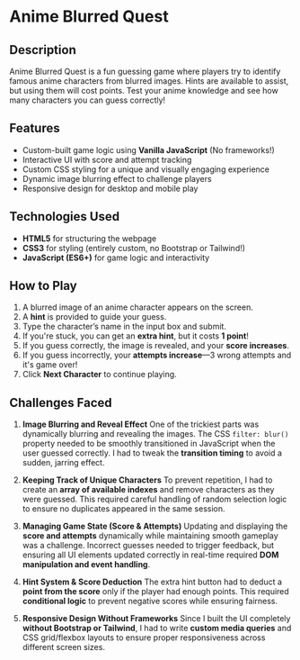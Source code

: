 # Anime Blurred Quest

## Description
Anime Blurred Quest is a fun guessing game where players try to identify famous anime characters from blurred images. Hints are available to assist, but using them will cost points. Test your anime knowledge and see how many characters you can guess correctly!

## Features
- Custom-built game logic using **Vanilla JavaScript** (No frameworks!)  
- Interactive UI with score and attempt tracking  
- Custom CSS styling for a unique and visually engaging experience  
- Dynamic image blurring effect to challenge players  
- Responsive design for desktop and mobile play  

## Technologies Used
- **HTML5** for structuring the webpage  
- **CSS3** for styling (entirely custom, no Bootstrap or Tailwind!)  
- **JavaScript (ES6+)** for game logic and interactivity  

## How to Play
1. A blurred image of an anime character appears on the screen.
2. A **hint** is provided to guide your guess.
3. Type the character’s name in the input box and submit.
4. If you're stuck, you can get an **extra hint**, but it costs **1 point**!
5. If you guess correctly, the image is revealed, and your **score increases**.
6. If you guess incorrectly, your **attempts increase**—3 wrong attempts and it's game over!
7. Click **Next Character** to continue playing.

## Challenges Faced
1. **Image Blurring and Reveal Effect**
One of the trickiest parts was dynamically blurring and revealing the images. The CSS `filter: blur()` property needed to be smoothly transitioned in JavaScript when the user guessed correctly. I had to tweak the **transition timing** to avoid a sudden, jarring effect.

2. **Keeping Track of Unique Characters**
To prevent repetition, I had to create an **array of available indexes** and remove characters as they were guessed. This required careful handling of random selection logic to ensure no duplicates appeared in the same session.

3. **Managing Game State (Score & Attempts)**
Updating and displaying the **score and attempts** dynamically while maintaining smooth gameplay was a challenge. Incorrect guesses needed to trigger feedback, but ensuring all UI elements updated correctly in real-time required **DOM manipulation and event handling**.

4. **Hint System & Score Deduction**
The extra hint button had to deduct a **point from the score** only if the player had enough points. This required **conditional logic** to prevent negative scores while ensuring fairness.

5. **Responsive Design Without Frameworks**
Since I built the UI completely **without Bootstrap or Tailwind**, I had to write **custom media queries** and CSS grid/flexbox layouts to ensure proper responsiveness across different screen sizes.

